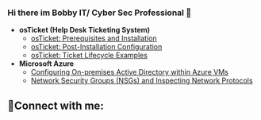 ### Hi there im Bobby IT/ Cyber Sec Professional 👋


- <b>osTicket (Help Desk Ticketing System)</b>
  - [osTicket: Prerequisites and Installation](https://github.com//osticket-prereqs)
  - [osTicket: Post-Installation Configuration](https://github.com//post-install-config)
  - [osTicket: Ticket Lifecycle Examples](https://github.com//ticket-lifecycle)
- <b>Microsoft Azure</b>
  - [Configuring On-premises Active Directory within Azure VMs](https://github.com//configure-ad)
  - [Network Security Groups (NSGs) and Inspecting Network Protocols](https://github.com//azure-network-protocols)

<h2>🤳Connect with me:</h2><!--
**bobbyb320/bobbyb320** is a ✨ _special_ ✨ repository because its `README.md` (this file) appears on your GitHub profile.

Here are some ideas to get you started:

- 🔭 I’m currently working on ...
- 🌱 I’m currently learning ...
- 👯 I’m looking to collaborate on ...
- 🤔 I’m looking for help with ...
- 💬 Ask me about ...
- 📫 How to reach me: ...
- 😄 Pronouns: ...
- ⚡ Fun fact: ...
--># Azure Global Administrator Role Assignment

## Overview

This document provides a breakdown of the **Azure Global Administrator role** assigned to the user `bobby bullock`. The role is displayed within the Microsoft Azure portal under **Assigned Roles**. 

## Screenshot

![Global Administrator Role](path/to/screenshot.png)

Replace `path/to/screenshot.png` with the correct file path in your repository.

---

## Details of the Screenshot

- **User**: `bobby bullock`
- **Role Assigned**: `Global Administrator`
- **Description**: The Global Administrator role can manage all aspects of Microsoft Entra ID (formerly Azure Active Directory) and other Microsoft services that utilize Entra identities.
- **Resource Name**: Directory
- **Resource Type**: Organization
- **Assignment Path**: Direct
- **Type**: Built-in

---

## What I Did

1. **Navigated to the Azure Portal**:  
   I accessed the Microsoft Azure portal via `https://portal.azure.com/` and logged into the organization account.

2. **User Management**:  
   I navigated to the **Users** section under **Microsoft Entra ID** to view the roles assigned to a user.

3. **Assigned Role**:  
   The user `bobby bullock` was assigned the **Global Administrator** role, which gives full administrative privileges over Microsoft Entra ID and related Microsoft services.

4. **Captured the Role Assignment**:  
   A screenshot of the role assignment was taken to document the user's administrative permissions.

---

## Why This Is Important

The **Global Administrator** role is the highest privilege level in Microsoft Entra ID. It allows the user to:

- Manage all aspects of user and group accounts.
- Control access to all Microsoft services that integrate with Entra identities.
- Assign roles and permissions to other users within the organization.

For security purposes, it is best practice to:

- Limit the number of Global Administrators in your organization.
- Use **Privileged Identity Management (PIM)** to manage role assignments.

---

## Lessons Learned

- **Documentation**: Always document user roles and permissions for auditing and accountability.
- **Security**: Ensure that users with high-level roles like Global Administrator follow strong password policies and enable Multi-Factor Authentication (MFA)
